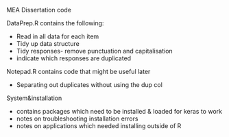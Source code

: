  MEA
Dissertation code

DataPrep.R contains the following:
* Read in all data for each item
* Tidy up data structure
* Tidy responses- remove punctuation and capitalisation
* indicate which responses are duplicated


Notepad.R contains code that might be useful later
* Separating out duplicates without using the dup col


System&installation
* contains packages which need to be installed & loaded for keras to work
* notes on troubleshooting installation errors
* notes on applications which needed installing outside of R


